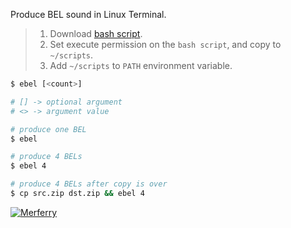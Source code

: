 Produce BEL sound in Linux Terminal.
> 1. Download [bash script](https://github.com/winp/extra-bel/releases/download/1.0.0/ebel.cmd).
> 2. Set execute permission on the `bash script`, and copy to `~/scripts`.
> 3. Add `~/scripts` to `PATH` environment variable.


```bash
$ ebel [<count>]

# [] -> optional argument
# <> -> argument value
```

```bash
# produce one BEL
$ ebel

# produce 4 BELs
$ ebel 4

# produce 4 BELs after copy is over
$ cp src.zip dst.zip && ebel 4
```


[![Merferry](https://i.imgur.com/HgNA3W8.jpg)](https://merferry.github.io)
